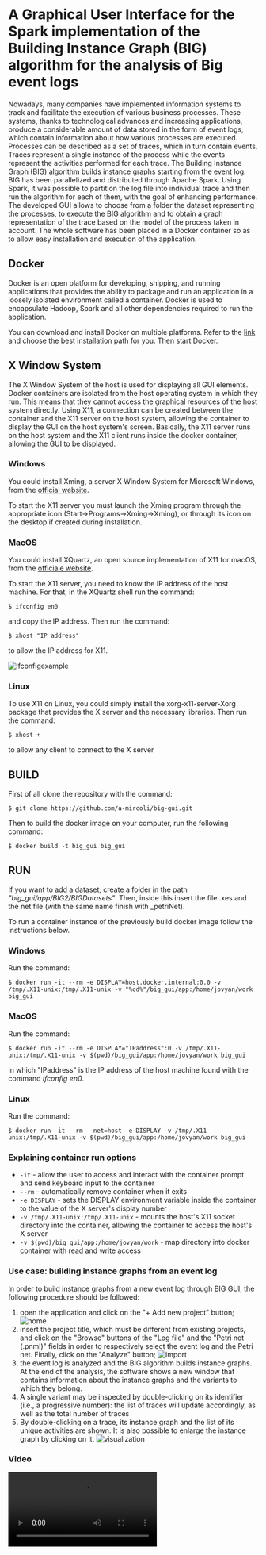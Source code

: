 # A Graphical User Interface for the Spark implementation of the Building Instance Graph (BIG) algorithm for the analysis of Big event logs


Nowadays, many companies have implemented information systems to track and facilitate the execution of various business processes. These systems, thanks to technological advances and increasing applications, produce a considerable amount of data stored in the form of event logs, which contain information about how various processes are executed. Processes can be described as a set of traces, which in turn contain events. Traces represent a single instance of the process while the events represent the activities performed for each trace.
The Building Instance Graph (BIG) algorithm builds instance graphs starting from the event log. BIG has been parallelized and distributed through Apache Spark. Using Spark, it was possible to partition the log file into individual trace and then run the algorithm for each of them, with the goal of enhancing performance.
The developed GUI allows to choose from a folder the dataset representing the processes, to execute the BIG algorithm and to obtain a graph representation  of the trace based on the model of the process taken in account. The whole software has been placed in a Docker container so as to allow easy installation and execution of the application.

## Docker
Docker is an open platform for developing, shipping, and running applications that provides the ability to package and run an application in a loosely isolated environment called a container.
Docker is used to encapsulate Hadoop, Spark and all other dependencies required to run the application.

You can download and install Docker on multiple platforms. Refer to the [link](https://docs.docker.com/get-docker/) and choose the best installation path for you. Then start Docker.

## X Window System 
The X Window System of the host is used for displaying all GUI elements. Docker containers are isolated from the host operating system in which they run. This means that they cannot access the graphical resources of the host system directly. Using X11, a connection can be created between the container and the X11 server on the host system, allowing the container to display the GUI on the host system's screen. Basically, the X11 server runs on the host system and the X11 client runs inside the docker container, allowing the GUI to be displayed.

### Windows
You could install Xming, a server X Window System for Microsoft Windows, from the [official website](https://sourceforge.net/projects/xming/).

To start the X11 server you must launch the Xming program through the appropriate icon (Start->Programs->Xming->Xming), or through its icon on the desktop if created during installation.

### MacOS
You could install XQuartz, an open source implementation of X11 for macOS, from the [officiale website](https://www.xquartz.org/). 

To start the X11 server, you need to know the IP address of the host machine. For that, in the XQuartz shell run the command:
```
$ ifconfig en0
```
and copy the IP address. 
Then run the command:
```
$ xhost "IP address"
```

to allow the IP address for X11.

![ifconfigexample](./app/BIG2/BigSpark/images/x11-mac.png)

### Linux
To use X11 on Linux, you could simply install the xorg-x11-server-Xorg package that provides the X server and the necessary libraries. 
Then run the command:
```
$ xhost +
```
to  allow any client to connect to the X server

## BUILD
First of all clone the repository with the command:
```
$ git clone https://github.com/a-mircoli/big-gui.git
```

Then to build the docker image on your computer, run the following command:
```
$ docker build -t big_gui big_gui
```

## RUN
If you want to add a dataset, create a folder in the path _"big_gui/app/BIG2/BIGDatasets"_. Then, inside this insert the file .xes and the net file (with the same name finish with _petriNet).

To run a container instance of the previously build docker image follow the instructions below.

### Windows
Run the command:
```
$ docker run -it --rm -e DISPLAY=host.docker.internal:0.0 -v /tmp/.X11-unix:/tmp/.X11-unix -v "%cd%"/big_gui/app:/home/jovyan/work big_gui
```

### MacOS
Run the command:
```
$ docker run -it --rm -e DISPLAY="IPaddress":0 -v /tmp/.X11-unix:/tmp/.X11-unix -v $(pwd)/big_gui/app:/home/jovyan/work big_gui
```
in which "IPaddress" is the IP address of the host machine found with the command _ifconfig en0_.

### Linux
Run the command:
```
$ docker run -it --rm --net=host -e DISPLAY -v /tmp/.X11-unix:/tmp/.X11-unix -v $(pwd)/big_gui/app:/home/jovyan/work big_gui
```
### Explaining container run options
- `-it` - allow the user to access and interact with the container prompt and send keyboard input to the container
- `--rm` - automatically remove container when it exits
- `-e DISPLAY` - sets the DISPLAY environment variable inside the container to the value of the X server's display number
- `-v /tmp/.X11-unix:/tmp/.X11-unix` - mounts the host's X11 socket directory into the container, allowing the container to access the host's X server
- `-v $(pwd)/big_gui/app:/home/jovyan/work` - map directory into docker container with read and write access

### Use case: building instance graphs from an event log
In order to build instance graphs from a new event log through BIG GUI, the following procedure should be followed:
1. open the application and click on the "+ Add new project" button;
![home](./app/BIG2/BigSpark/images/home.png)
2. insert the project title, which must be different from existing projects, and click on the "Browse" buttons of the "Log file" and the "Petri net (.pnml)" fields in order to respectively select the event log and the Petri net. Finally, click on the "Analyze" button;
![import](./app/BIG2/BigSpark/images/import_log.png)
3. the event log is analyzed and the BIG algorithm builds instance graphs. At the end of the analysis, the software shows a new window that contains information about the instance graphs and the variants to which they belong.
4. A single variant may be inspected by double-clicking on its identifier (i.e., a progressive number): the list of traces will update accordingly, as well as the total number of traces
5. By double-clicking on a trace, its instance graph and the list of its unique activities are shown. It is also possible to enlarge the instance graph by clicking on it.
![visualization](./app/BIG2/BigSpark/images/visualization.png)

### Video
![video](./app/BIG2/BigSpark/images/video.mp4)
